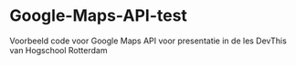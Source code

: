 Google-Maps-API-test
====================

Voorbeeld code voor Google Maps API voor presentatie in de les DevThis van Hogschool Rotterdam